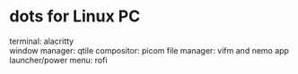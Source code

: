 # dots for Linux PC

terminal: alacritty   
window manager: qtile
compositor: picom
file manager: vifm and nemo
app launcher/power menu: rofi
